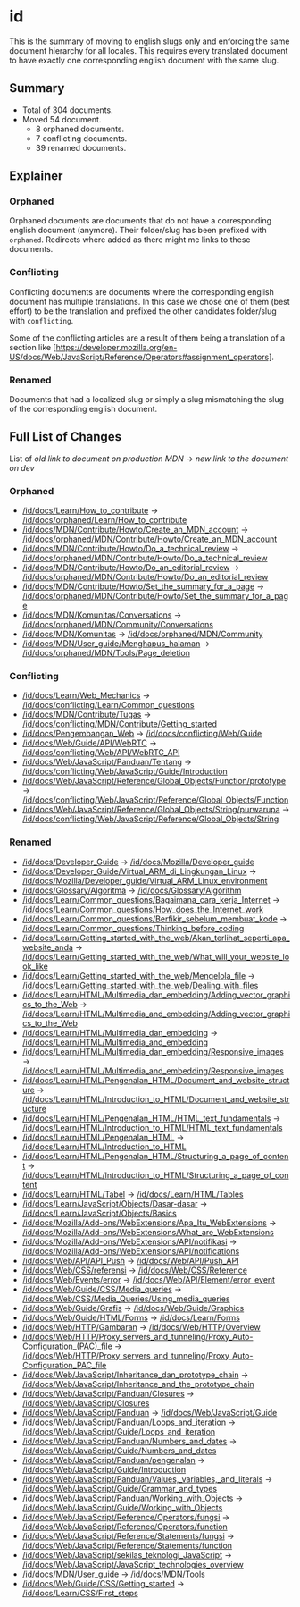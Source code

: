 # id

This is the summary of moving to english slugs only and enforcing the same
document hierarchy for all locales. This requires every translated document to
have exactly one corresponding english document with the same slug.

## Summary

* Total of 304 documents.
* Moved 54 document.
  * 8 orphaned documents.
  * 7 conflicting documents.
  * 39 renamed documents.

## Explainer

### Orphaned

Orphaned documents are documents that do not have a corresponding english
document (anymore). Their folder/slug has been prefixed with `orphaned`.
Redirects where added as there might me links to these documents.

### Conflicting

Conflicting documents are documents where the corresponding english document has
multiple translations. In this case we chose one of them (best effort) to be the
translation and prefixed the other candidates folder/slug with `conflicting`.

Some of the conflicting articles are a result of them being a translation of a
section like
[https://developer.mozilla.org/en-US/docs/Web/JavaScript/Reference/Operators#assignment_operators].

### Renamed

Documents that had a localized slug or simply a slug mismatching the slug of the
corresponding english document.

## Full List of Changes

List of _old link to document on production MDN_
→ _new link to the document on dev_

### Orphaned

* [/id/docs/Learn/How_to_contribute](https://developer.mozilla.org/id/docs/Learn/How_to_contribute) → [/id/docs/orphaned/Learn/How_to_contribute](https://unslug-next.content.dev.mdn.mozit.cloud/id/docs/orphaned/Learn/How_to_contribute)
* [/id/docs/MDN/Contribute/Howto/Create_an_MDN_account](https://developer.mozilla.org/id/docs/MDN/Contribute/Howto/Create_an_MDN_account) → [/id/docs/orphaned/MDN/Contribute/Howto/Create_an_MDN_account](https://unslug-next.content.dev.mdn.mozit.cloud/id/docs/orphaned/MDN/Contribute/Howto/Create_an_MDN_account)
* [/id/docs/MDN/Contribute/Howto/Do_a_technical_review](https://developer.mozilla.org/id/docs/MDN/Contribute/Howto/Do_a_technical_review) → [/id/docs/orphaned/MDN/Contribute/Howto/Do_a_technical_review](https://unslug-next.content.dev.mdn.mozit.cloud/id/docs/orphaned/MDN/Contribute/Howto/Do_a_technical_review)
* [/id/docs/MDN/Contribute/Howto/Do_an_editorial_review](https://developer.mozilla.org/id/docs/MDN/Contribute/Howto/Do_an_editorial_review) → [/id/docs/orphaned/MDN/Contribute/Howto/Do_an_editorial_review](https://unslug-next.content.dev.mdn.mozit.cloud/id/docs/orphaned/MDN/Contribute/Howto/Do_an_editorial_review)
* [/id/docs/MDN/Contribute/Howto/Set_the_summary_for_a_page](https://developer.mozilla.org/id/docs/MDN/Contribute/Howto/Set_the_summary_for_a_page) → [/id/docs/orphaned/MDN/Contribute/Howto/Set_the_summary_for_a_page](https://unslug-next.content.dev.mdn.mozit.cloud/id/docs/orphaned/MDN/Contribute/Howto/Set_the_summary_for_a_page)
* [/id/docs/MDN/Komunitas/Conversations](https://developer.mozilla.org/id/docs/MDN/Komunitas/Conversations) → [/id/docs/orphaned/MDN/Community/Conversations](https://unslug-next.content.dev.mdn.mozit.cloud/id/docs/orphaned/MDN/Community/Conversations)
* [/id/docs/MDN/Komunitas](https://developer.mozilla.org/id/docs/MDN/Komunitas) → [/id/docs/orphaned/MDN/Community](https://unslug-next.content.dev.mdn.mozit.cloud/id/docs/orphaned/MDN/Community)
* [/id/docs/MDN/User_guide/Menghapus_halaman](https://developer.mozilla.org/id/docs/MDN/User_guide/Menghapus_halaman) → [/id/docs/orphaned/MDN/Tools/Page_deletion](https://unslug-next.content.dev.mdn.mozit.cloud/id/docs/orphaned/MDN/Tools/Page_deletion)

### Conflicting
* [/id/docs/Learn/Web_Mechanics](https://developer.mozilla.org/id/docs/Learn/Web_Mechanics) → [/id/docs/conflicting/Learn/Common_questions](https://unslug-next.content.dev.mdn.mozit.cloud/id/docs/conflicting/Learn/Common_questions)
* [/id/docs/MDN/Contribute/Tugas](https://developer.mozilla.org/id/docs/MDN/Contribute/Tugas) → [/id/docs/conflicting/MDN/Contribute/Getting_started](https://unslug-next.content.dev.mdn.mozit.cloud/id/docs/conflicting/MDN/Contribute/Getting_started)
* [/id/docs/Pengembangan_Web](https://developer.mozilla.org/id/docs/Pengembangan_Web) → [/id/docs/conflicting/Web/Guide](https://unslug-next.content.dev.mdn.mozit.cloud/id/docs/conflicting/Web/Guide)
* [/id/docs/Web/Guide/API/WebRTC](https://developer.mozilla.org/id/docs/Web/Guide/API/WebRTC) → [/id/docs/conflicting/Web/API/WebRTC_API](https://unslug-next.content.dev.mdn.mozit.cloud/id/docs/conflicting/Web/API/WebRTC_API)
* [/id/docs/Web/JavaScript/Panduan/Tentang](https://developer.mozilla.org/id/docs/Web/JavaScript/Panduan/Tentang) → [/id/docs/conflicting/Web/JavaScript/Guide/Introduction](https://unslug-next.content.dev.mdn.mozit.cloud/id/docs/conflicting/Web/JavaScript/Guide/Introduction)
* [/id/docs/Web/JavaScript/Reference/Global_Objects/Function/prototype](https://developer.mozilla.org/id/docs/Web/JavaScript/Reference/Global_Objects/Function/prototype) → [/id/docs/conflicting/Web/JavaScript/Reference/Global_Objects/Function](https://unslug-next.content.dev.mdn.mozit.cloud/id/docs/conflicting/Web/JavaScript/Reference/Global_Objects/Function)
* [/id/docs/Web/JavaScript/Reference/Global_Objects/String/purwarupa](https://developer.mozilla.org/id/docs/Web/JavaScript/Reference/Global_Objects/String/purwarupa) → [/id/docs/conflicting/Web/JavaScript/Reference/Global_Objects/String](https://unslug-next.content.dev.mdn.mozit.cloud/id/docs/conflicting/Web/JavaScript/Reference/Global_Objects/String)

### Renamed
* [/id/docs/Developer_Guide](https://developer.mozilla.org/id/docs/Developer_Guide) → [/id/docs/Mozilla/Developer_guide](https://unslug-next.content.dev.mdn.mozit.cloud/id/docs/Mozilla/Developer_guide)
* [/id/docs/Developer_Guide/Virtual_ARM_di_Lingkungan_Linux](https://developer.mozilla.org/id/docs/Developer_Guide/Virtual_ARM_di_Lingkungan_Linux) → [/id/docs/Mozilla/Developer_guide/Virtual_ARM_Linux_environment](https://unslug-next.content.dev.mdn.mozit.cloud/id/docs/Mozilla/Developer_guide/Virtual_ARM_Linux_environment)
* [/id/docs/Glossary/Algoritma](https://developer.mozilla.org/id/docs/Glossary/Algoritma) → [/id/docs/Glossary/Algorithm](https://unslug-next.content.dev.mdn.mozit.cloud/id/docs/Glossary/Algorithm)
* [/id/docs/Learn/Common_questions/Bagaimana_cara_kerja_Internet](https://developer.mozilla.org/id/docs/Learn/Common_questions/Bagaimana_cara_kerja_Internet) → [/id/docs/Learn/Common_questions/How_does_the_Internet_work](https://unslug-next.content.dev.mdn.mozit.cloud/id/docs/Learn/Common_questions/How_does_the_Internet_work)
* [/id/docs/Learn/Common_questions/Berfikir_sebelum_membuat_kode](https://developer.mozilla.org/id/docs/Learn/Common_questions/Berfikir_sebelum_membuat_kode) → [/id/docs/Learn/Common_questions/Thinking_before_coding](https://unslug-next.content.dev.mdn.mozit.cloud/id/docs/Learn/Common_questions/Thinking_before_coding)
* [/id/docs/Learn/Getting_started_with_the_web/Akan_terlihat_seperti_apa_website_anda](https://developer.mozilla.org/id/docs/Learn/Getting_started_with_the_web/Akan_terlihat_seperti_apa_website_anda) → [/id/docs/Learn/Getting_started_with_the_web/What_will_your_website_look_like](https://unslug-next.content.dev.mdn.mozit.cloud/id/docs/Learn/Getting_started_with_the_web/What_will_your_website_look_like)
* [/id/docs/Learn/Getting_started_with_the_web/Mengelola_file](https://developer.mozilla.org/id/docs/Learn/Getting_started_with_the_web/Mengelola_file) → [/id/docs/Learn/Getting_started_with_the_web/Dealing_with_files](https://unslug-next.content.dev.mdn.mozit.cloud/id/docs/Learn/Getting_started_with_the_web/Dealing_with_files)
* [/id/docs/Learn/HTML/Multimedia_dan_embedding/Adding_vector_graphics_to_the_Web](https://developer.mozilla.org/id/docs/Learn/HTML/Multimedia_dan_embedding/Adding_vector_graphics_to_the_Web) → [/id/docs/Learn/HTML/Multimedia_and_embedding/Adding_vector_graphics_to_the_Web](https://unslug-next.content.dev.mdn.mozit.cloud/id/docs/Learn/HTML/Multimedia_and_embedding/Adding_vector_graphics_to_the_Web)
* [/id/docs/Learn/HTML/Multimedia_dan_embedding](https://developer.mozilla.org/id/docs/Learn/HTML/Multimedia_dan_embedding) → [/id/docs/Learn/HTML/Multimedia_and_embedding](https://unslug-next.content.dev.mdn.mozit.cloud/id/docs/Learn/HTML/Multimedia_and_embedding)
* [/id/docs/Learn/HTML/Multimedia_dan_embedding/Responsive_images](https://developer.mozilla.org/id/docs/Learn/HTML/Multimedia_dan_embedding/Responsive_images) → [/id/docs/Learn/HTML/Multimedia_and_embedding/Responsive_images](https://unslug-next.content.dev.mdn.mozit.cloud/id/docs/Learn/HTML/Multimedia_and_embedding/Responsive_images)
* [/id/docs/Learn/HTML/Pengenalan_HTML/Document_and_website_structure](https://developer.mozilla.org/id/docs/Learn/HTML/Pengenalan_HTML/Document_and_website_structure) → [/id/docs/Learn/HTML/Introduction_to_HTML/Document_and_website_structure](https://unslug-next.content.dev.mdn.mozit.cloud/id/docs/Learn/HTML/Introduction_to_HTML/Document_and_website_structure)
* [/id/docs/Learn/HTML/Pengenalan_HTML/HTML_text_fundamentals](https://developer.mozilla.org/id/docs/Learn/HTML/Pengenalan_HTML/HTML_text_fundamentals) → [/id/docs/Learn/HTML/Introduction_to_HTML/HTML_text_fundamentals](https://unslug-next.content.dev.mdn.mozit.cloud/id/docs/Learn/HTML/Introduction_to_HTML/HTML_text_fundamentals)
* [/id/docs/Learn/HTML/Pengenalan_HTML](https://developer.mozilla.org/id/docs/Learn/HTML/Pengenalan_HTML) → [/id/docs/Learn/HTML/Introduction_to_HTML](https://unslug-next.content.dev.mdn.mozit.cloud/id/docs/Learn/HTML/Introduction_to_HTML)
* [/id/docs/Learn/HTML/Pengenalan_HTML/Structuring_a_page_of_content](https://developer.mozilla.org/id/docs/Learn/HTML/Pengenalan_HTML/Structuring_a_page_of_content) → [/id/docs/Learn/HTML/Introduction_to_HTML/Structuring_a_page_of_content](https://unslug-next.content.dev.mdn.mozit.cloud/id/docs/Learn/HTML/Introduction_to_HTML/Structuring_a_page_of_content)
* [/id/docs/Learn/HTML/Tabel](https://developer.mozilla.org/id/docs/Learn/HTML/Tabel) → [/id/docs/Learn/HTML/Tables](https://unslug-next.content.dev.mdn.mozit.cloud/id/docs/Learn/HTML/Tables)
* [/id/docs/Learn/JavaScript/Objects/Dasar-dasar](https://developer.mozilla.org/id/docs/Learn/JavaScript/Objects/Dasar-dasar) → [/id/docs/Learn/JavaScript/Objects/Basics](https://unslug-next.content.dev.mdn.mozit.cloud/id/docs/Learn/JavaScript/Objects/Basics)
* [/id/docs/Mozilla/Add-ons/WebExtensions/Apa_Itu_WebExtensions](https://developer.mozilla.org/id/docs/Mozilla/Add-ons/WebExtensions/Apa_Itu_WebExtensions) → [/id/docs/Mozilla/Add-ons/WebExtensions/What_are_WebExtensions](https://unslug-next.content.dev.mdn.mozit.cloud/id/docs/Mozilla/Add-ons/WebExtensions/What_are_WebExtensions)
* [/id/docs/Mozilla/Add-ons/WebExtensions/API/notifikasi](https://developer.mozilla.org/id/docs/Mozilla/Add-ons/WebExtensions/API/notifikasi) → [/id/docs/Mozilla/Add-ons/WebExtensions/API/notifications](https://unslug-next.content.dev.mdn.mozit.cloud/id/docs/Mozilla/Add-ons/WebExtensions/API/notifications)
* [/id/docs/Web/API/API_Push](https://developer.mozilla.org/id/docs/Web/API/API_Push) → [/id/docs/Web/API/Push_API](https://unslug-next.content.dev.mdn.mozit.cloud/id/docs/Web/API/Push_API)
* [/id/docs/Web/CSS/referensi](https://developer.mozilla.org/id/docs/Web/CSS/referensi) → [/id/docs/Web/CSS/Reference](https://unslug-next.content.dev.mdn.mozit.cloud/id/docs/Web/CSS/Reference)
* [/id/docs/Web/Events/error](https://developer.mozilla.org/id/docs/Web/Events/error) → [/id/docs/Web/API/Element/error_event](https://unslug-next.content.dev.mdn.mozit.cloud/id/docs/Web/API/Element/error_event)
* [/id/docs/Web/Guide/CSS/Media_queries](https://developer.mozilla.org/id/docs/Web/Guide/CSS/Media_queries) → [/id/docs/Web/CSS/Media_Queries/Using_media_queries](https://unslug-next.content.dev.mdn.mozit.cloud/id/docs/Web/CSS/Media_Queries/Using_media_queries)
* [/id/docs/Web/Guide/Grafis](https://developer.mozilla.org/id/docs/Web/Guide/Grafis) → [/id/docs/Web/Guide/Graphics](https://unslug-next.content.dev.mdn.mozit.cloud/id/docs/Web/Guide/Graphics)
* [/id/docs/Web/Guide/HTML/Forms](https://developer.mozilla.org/id/docs/Web/Guide/HTML/Forms) → [/id/docs/Learn/Forms](https://unslug-next.content.dev.mdn.mozit.cloud/id/docs/Learn/Forms)
* [/id/docs/Web/HTTP/Gambaran](https://developer.mozilla.org/id/docs/Web/HTTP/Gambaran) → [/id/docs/Web/HTTP/Overview](https://unslug-next.content.dev.mdn.mozit.cloud/id/docs/Web/HTTP/Overview)
* [/id/docs/Web/HTTP/Proxy_servers_and_tunneling/Proxy_Auto-Configuration_(PAC)_file](https://developer.mozilla.org/id/docs/Web/HTTP/Proxy_servers_and_tunneling/Proxy_Auto-Configuration_(PAC)_file) → [/id/docs/Web/HTTP/Proxy_servers_and_tunneling/Proxy_Auto-Configuration_PAC_file](https://unslug-next.content.dev.mdn.mozit.cloud/id/docs/Web/HTTP/Proxy_servers_and_tunneling/Proxy_Auto-Configuration_PAC_file)
* [/id/docs/Web/JavaScript/Inheritance_dan_prototype_chain](https://developer.mozilla.org/id/docs/Web/JavaScript/Inheritance_dan_prototype_chain) → [/id/docs/Web/JavaScript/Inheritance_and_the_prototype_chain](https://unslug-next.content.dev.mdn.mozit.cloud/id/docs/Web/JavaScript/Inheritance_and_the_prototype_chain)
* [/id/docs/Web/JavaScript/Panduan/Closures](https://developer.mozilla.org/id/docs/Web/JavaScript/Panduan/Closures) → [/id/docs/Web/JavaScript/Closures](https://unslug-next.content.dev.mdn.mozit.cloud/id/docs/Web/JavaScript/Closures)
* [/id/docs/Web/JavaScript/Panduan](https://developer.mozilla.org/id/docs/Web/JavaScript/Panduan) → [/id/docs/Web/JavaScript/Guide](https://unslug-next.content.dev.mdn.mozit.cloud/id/docs/Web/JavaScript/Guide)
* [/id/docs/Web/JavaScript/Panduan/Loops_and_iteration](https://developer.mozilla.org/id/docs/Web/JavaScript/Panduan/Loops_and_iteration) → [/id/docs/Web/JavaScript/Guide/Loops_and_iteration](https://unslug-next.content.dev.mdn.mozit.cloud/id/docs/Web/JavaScript/Guide/Loops_and_iteration)
* [/id/docs/Web/JavaScript/Panduan/Numbers_and_dates](https://developer.mozilla.org/id/docs/Web/JavaScript/Panduan/Numbers_and_dates) → [/id/docs/Web/JavaScript/Guide/Numbers_and_dates](https://unslug-next.content.dev.mdn.mozit.cloud/id/docs/Web/JavaScript/Guide/Numbers_and_dates)
* [/id/docs/Web/JavaScript/Panduan/pengenalan](https://developer.mozilla.org/id/docs/Web/JavaScript/Panduan/pengenalan) → [/id/docs/Web/JavaScript/Guide/Introduction](https://unslug-next.content.dev.mdn.mozit.cloud/id/docs/Web/JavaScript/Guide/Introduction)
* [/id/docs/Web/JavaScript/Panduan/Values,_variables,_and_literals](https://developer.mozilla.org/id/docs/Web/JavaScript/Panduan/Values,_variables,_and_literals) → [/id/docs/Web/JavaScript/Guide/Grammar_and_types](https://unslug-next.content.dev.mdn.mozit.cloud/id/docs/Web/JavaScript/Guide/Grammar_and_types)
* [/id/docs/Web/JavaScript/Panduan/Working_with_Objects](https://developer.mozilla.org/id/docs/Web/JavaScript/Panduan/Working_with_Objects) → [/id/docs/Web/JavaScript/Guide/Working_with_Objects](https://unslug-next.content.dev.mdn.mozit.cloud/id/docs/Web/JavaScript/Guide/Working_with_Objects)
* [/id/docs/Web/JavaScript/Reference/Operators/fungsi](https://developer.mozilla.org/id/docs/Web/JavaScript/Reference/Operators/fungsi) → [/id/docs/Web/JavaScript/Reference/Operators/function](https://unslug-next.content.dev.mdn.mozit.cloud/id/docs/Web/JavaScript/Reference/Operators/function)
* [/id/docs/Web/JavaScript/Reference/Statements/fungsi](https://developer.mozilla.org/id/docs/Web/JavaScript/Reference/Statements/fungsi) → [/id/docs/Web/JavaScript/Reference/Statements/function](https://unslug-next.content.dev.mdn.mozit.cloud/id/docs/Web/JavaScript/Reference/Statements/function)
* [/id/docs/Web/JavaScript/sekilas_teknologi_JavaScript](https://developer.mozilla.org/id/docs/Web/JavaScript/sekilas_teknologi_JavaScript) → [/id/docs/Web/JavaScript/JavaScript_technologies_overview](https://unslug-next.content.dev.mdn.mozit.cloud/id/docs/Web/JavaScript/JavaScript_technologies_overview)
* [/id/docs/MDN/User_guide](https://developer.mozilla.org/id/docs/MDN/User_guide) → [/id/docs/MDN/Tools](https://unslug-next.content.dev.mdn.mozit.cloud/id/docs/MDN/Tools)
* [/id/docs/Web/Guide/CSS/Getting_started](https://developer.mozilla.org/id/docs/Web/Guide/CSS/Getting_started) → [/id/docs/Learn/CSS/First_steps](https://unslug-next.content.dev.mdn.mozit.cloud/id/docs/Learn/CSS/First_steps)
